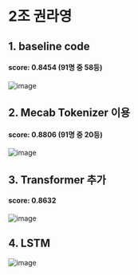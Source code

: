 # 2조 권라영
## 1. baseline code
#### score: 0.8454 (91명 중 58등)
![image](https://user-images.githubusercontent.com/64716178/147303783-509c0783-b474-461c-b041-455e58f7e8ff.png)
## 2. Mecab Tokenizer 이용
#### score: 0.8806 (91명 중 20등)
![image](https://user-images.githubusercontent.com/64716178/147306160-6f4b8f38-bac9-4cbd-9ebf-18b09e4b4b92.png)
## 3. Transformer 추가
#### score: 0.8632
![image](https://user-images.githubusercontent.com/64716178/147423890-340fc1a6-c150-40d5-bab7-49e47bbb9d45.png)
## 4. LSTM
![image](https://user-images.githubusercontent.com/64716178/147549311-6316aac2-063e-485d-9368-452c22df33c5.png)
